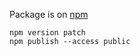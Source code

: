 
Package is on [npm](https://www.npmjs.com/package/@ideonate/jupyter-containds)

```
npm version patch
npm publish --access public
```

